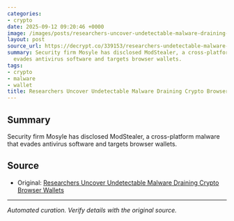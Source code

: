 ```yaml
---
categories:
- crypto
date: 2025-09-12 09:20:46 +0000
image: /images/posts/researchers-uncover-undetectable-malware-draining-crypto-bro-e9955d75.jpg
layout: post
source_url: https://decrypt.co/339153/researchers-undetectable-malware-drain-crypto-browser-wallets
summary: Security firm Mosyle has disclosed ModStealer, a cross-platform malware that
  evades antivirus software and targets browser wallets.
tags:
- crypto
- malware
- wallet
title: Researchers Uncover Undetectable Malware Draining Crypto Browser Wallets
---
```


## Summary

Security firm Mosyle has disclosed ModStealer, a cross-platform malware that evades antivirus software and targets browser wallets.

## Source

- Original: [Researchers Uncover Undetectable Malware Draining Crypto Browser Wallets](https://decrypt.co/339153/researchers-undetectable-malware-drain-crypto-browser-wallets)


---

*Automated curation. Verify details with the original source.*
